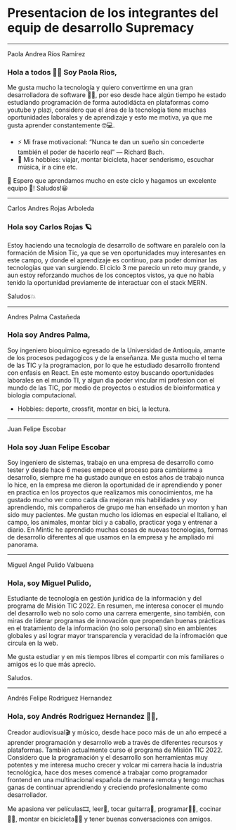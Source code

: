 # Presentacion de los integrantes del equip de desarrollo Supremacy
---

Paola Andrea Ríos Ramírez

### Hola a todos 👋🙂 Soy Paola Rios,

Me gusta mucho la tecnología y quiero convertirme en una gran desarrolladora de software 👩‍💻, por eso desde hace algún tiempo he estado estudiando programación de forma autodidácta en plataformas como youtube y plazi, considero que el área de la tecnología tiene muchas oportunidades laborales y de aprendizaje y esto me motiva, ya que me gusta aprender constantemente 🤓💻.

- ⚡ Mi frase motivacional: “Nunca te dan un sueño sin concederte también el poder de hacerlo real” ― Richard Bach.
- 🚵 Mis hobbies: viajar, montar bicicleta, hacer senderismo, escuchar música, ir a cine etc.

🙂 Espero que aprendamos mucho en este ciclo y hagamos un excelente equipo 💪! Saludos!😀


---

Carlos Andres Rojas Arboleda

### Hola soy Carlos Rojas 🪐

Estoy haciendo una tecnología de desarrollo de software en paralelo con la formación de Mision Tic, ya que se ven oportunidades muy interesantes en este campo, y donde el aprendizaje es continuo, para poder dominar las tecnologías que van surgiendo. El ciclo 3 me parecio un reto muy grande, y aun estoy reforzando muchos de los conceptos vistos, ya que no habia tenido la oportunidad previamente de interactuar con el stack MERN.

Saludos💥

---

Andres Palma Castañeda

### Hola soy Andres Palma,

Soy ingeniero bioquimico egresado de la Universidad de Antioquia, amante de los procesos pedagogicos y de la enseñanza. Me gusta mucho el tema de las TIC y la programacion, por lo que he estudiado desarrollo frontend con enfasis en React. En este momento estoy buscando oportunidades laborales en el mundo TI, y algun dia poder vincular mi profesion con el mundo de las TIC, por medio de proyectos o estudios de bioinformatica y biologia computacional.

- Hobbies: deporte, crossfit, montar en bici, la lectura.

---

Juan Felipe Escobar

### Hola soy Juan Felipe Escobar

Soy ingeniero de sistemas, trabajo en una empresa de desarrollo como tester y desde hace 6 meses empece el proceso para cambiarme a desarrollo, siempre me ha gustado aunque en estos años de trabajo nunca lo hice, en la empresa me dieron la oportunidad de ir aprendiendo y poner en practica en los proyectos que realizamos mis conocimientos, me ha gustado mucho ver como cada día mejoran mis habilidades y voy aprendiendo, mis compañeros de grupo me han enseñado un monton y han sido muy pacientes.
Me gustan mucho los idiomas en especial el Italiano, el campo, los animales, montar bici y a caballo, practicar yoga y entrenar a diario.
En Mintic he aprendido muchas cosas de nuevas tecnologias, formas de desarrollo diferentes al que usamos en la empresa y he ampliado mi panorama.

---

Miguel Angel Pulido Valbuena

### Hola, soy Miguel Pulido,

Estudiante de tecnología en gestión jurídica de la información y del programa de Misión TIC 2022. En resumen, me interesa conocer el mundo del desarrollo web no solo como una carrera emergente, sino también, con miras de liderar programas de innovación que propendan buenas prácticas en el tratamiento de la información (no solo personal) sino en ambientes globales y así lograr mayor transparencia y veracidad de la infromación que circula en la web.

Me gusta estudiar y en mis tiempos libres el compartir con mis familiares o amigos es lo que más aprecio.

Saludos.

---

Andrés Felipe Rodriguez Hernandez

### Hola, soy Andrés Rodriguez Hernandez 👨‍💻, 

Creador audiovisual🎬 y músico, desde hace poco más de un año empecé a aprender programación y desarrollo web a través de diferentes recursos y plataformas. También actualmente curso el programa de Misión TIC 2022.
Considero que la programación y el desarrollo son herramientas muy potentes y me interesa mucho crecer y volcar mi carrera hacia la industria tecnológica, hace dos meses comencé a trabajar como programador frontend en una multinacional española de manera remota y tengo muchas ganas de continuar aprendiendo y creciendo profesionalmente como desarrollador.

Me apasiona ver películas🎞, leer📖, tocar guitarra🎸, programar👨‍💻, cocinar👨‍🍳, montar en bicicleta🚴‍♂️ y tener buenas conversaciones con amigos. 